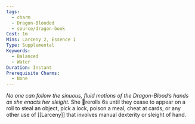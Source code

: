 ```yaml
---
tags:
  - charm
  - Dragon-Blooded
  - source/dragon-book
Cost: 1m
Mins: Larceny 2, Essence 1
Type: Supplemental
Keywords:
  - Balanced
  - Water
Duration: Instant
Prerequisite Charms:
  - None
---
```

*No one can follow the sinuous, fluid motions of the Dragon-Blood’s hands as she enacts her sleight.*
She rerolls 6s until they cease to appear on a roll to steal an object, pick a lock, poison a meal, cheat at cards, or any other use of [[Larceny]] that involves manual dexterity or sleight of hand.